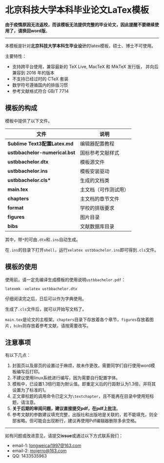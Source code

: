 # 北京科技大学本科毕业论文LaTex模板
**由于疫情原因无法返校，而该模板无法提供完整的毕业论文，因此提醒不要继续使用了，请换回word版**。

---
本模板是针对**北京科技大学本科生毕业设计**的latex模板，硕士、博士不可使用。

主要特性：
- 支持跨平台使用，兼容最新的 TeX Live, MacTeX 和 MikTeX 发行版，
  并向后兼容到 2016 年的版本
- 不支持已经过时的 CTeX 套装
- 数学符号遵循国内的排版习惯
- 参考文献格式符合 GB/T 7714

## 模板的构成
模板中提供了以下文件。

| 文件 | 说明 |
|----|----|
| **Sublime Text3配置Latex.md** | 编辑器配置教程 |
| **ustbbachelor-numerical.bst**   | 国标参考文献样式 |
| **ustbbachelor.dtx**   | 模板源文件 |
| **ustbbachelor.ins**   | 模板安装驱动 | 
| **ustbbachelor.cls\***   | 生成的文档类 |
| **main.tex** | 主文档（可作测试用） |
| **chapters** | 主文档的章节文件 |
| **format** | 学校的排版要求 |
| **figures** | 图片目录 |
| **bibs** | 文献数据库目录 |

其中，带`*`的可由`.dtx`和`.ins`自动生成。

在`.ins`的目录下打开`shell`，运行`xelatex ustbbachelor.ins`即可得到`.cls`文件。

## 模板的使用
使用前，请一定先编译生成模板的使用说明`ustbbachelor.pdf`：
```
latexmk -xelatex ustbbachelor.dtx
```
仔细阅读完之后，日后可以作为字典使用。

生成了`.cls`文件后，就可以开始写文档了。

`main.tex`是论文的主框架。`chapters`目录下存放着各个章节，`figures`存放着图片，`bibs`则存放着参考文献，请按需要改写。

## 注意事项
有以下几点：
1. 封面页以及扉页的设置过于麻烦，故未作更改，需要同学们自行使用word模板编写后打印。
2. 不建议使用linux系统进行编写，因为需要自行配置字体。
3. 模板中，已设置1.3倍行距为默认值。即重定义后的行距默认为1.3倍，并将其设置为了标准的1。
4. 正文章标题的调用命令已定义为`\textchapter`，且不能再在目录中使用短标题，请注意。
5. **关于后期的审阅问题，建议直接提交pdf，在pdf上批注**。
6. 参考文献的参数建议填充完整，出版社和出版地是关联的，若不能填充，则全部省略。但可能会出现断行，建议再使用Pdf编辑器删除多余空格。

---
如有问题或改进意见，请提交**issue**或通过以下方式联系我们：

* email-1: longweicai1997@163.com
* email-2: mojerro@163.com
* QQ:    1433535963